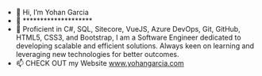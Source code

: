 - 👋 Hi, I’m Yohan Garcia
- 👀 ********************
- 🌱 Proficient in C#, SQL, Sitecore, VueJS, Azure DevOps, Git, GitHub, HTML5, CSS3, and Bootstrap, I am a Software Engineer dedicated to developing scalable and efficient solutions. Always keen on learning and leveraging new technologies for better outcomes.
- 📫 CHECK OUT my Website www.yohangarcia.com

<!---
yohanJS/yohanJS is a ✨ special ✨ repository because its `README.md` (this file) appears on your GitHub profile.
You can click the Preview link to take a look at your changes.
--->
